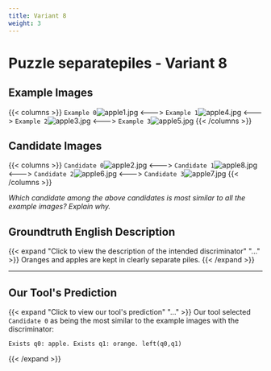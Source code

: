 ```yaml
---
title: Variant 8
weight: 3
---
```


# Puzzle separatepiles - Variant 8

## Example Images
{{< columns >}}
`Example 0`![apple1.jpg](/natscene-data/images/apple1.jpg)
<--->
`Example 1`![apple4.jpg](/natscene-data/images/apple4.jpg)
<--->
`Example 2`![apple3.jpg](/natscene-data/images/apple3.jpg)
<--->
`Example 3`![apple5.jpg](/natscene-data/images/apple5.jpg)
{{< /columns >}}

## Candidate Images
{{< columns >}}
`Candidate 0`![apple2.jpg](/natscene-data/images/apple2.jpg)
<--->
`Candidate 1`![apple8.jpg](/natscene-data/images/apple8.jpg)
<--->
`Candidate 2`![apple6.jpg](/natscene-data/images/apple6.jpg)
<--->
`Candidate 3`![apple7.jpg](/natscene-data/images/apple7.jpg)
{{< /columns >}}

*Which candidate among the above candidates is most similar to all the example images? Explain why.*

## Groundtruth English Description

{{< expand "Click to view the description of the intended discriminator" "..." >}}
Oranges and apples are kept in clearly separate piles.
{{< /expand >}}

---



## Our Tool's Prediction

{{< expand "Click to view our tool's prediction" "..." >}}
Our tool selected `Candidate 0` as being the most similar to the example images with the discriminator:
```plaintext
Exists q0: apple. Exists q1: orange. left(q0,q1)
```
{{< /expand >}}
